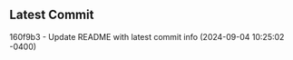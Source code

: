 
## Latest Commit
160f9b3 - Update README with latest commit info (2024-09-04 10:25:02 -0400) <Yunxi-Zhou>
